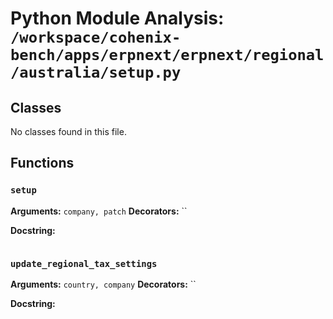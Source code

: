 # Python Module Analysis: `/workspace/cohenix-bench/apps/erpnext/erpnext/regional/australia/setup.py`

## Classes

No classes found in this file.


## Functions

### `setup`
**Arguments:** `company, patch`
**Decorators:** ``

**Docstring:**
```

```
### `update_regional_tax_settings`
**Arguments:** `country, company`
**Decorators:** ``

**Docstring:**
```

```


